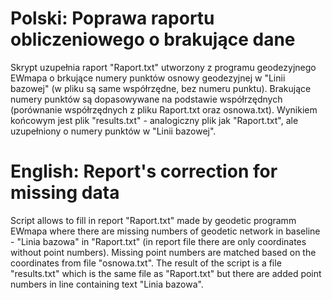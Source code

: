 # Polski: Poprawa raportu obliczeniowego o brakujące dane

Skrypt uzupełnia raport "Raport.txt" utworzony z programu geodezyjnego EWmapa 
o brkujące numery punktów osnowy geodezyjnej w "Linii bazowej" (w pliku są same
współrzędne, bez numeru punktu). Brakujące numery punktów są dopasowywane na podstawie
współrzędnych (porównanie współrzędnych z pliku Raport.txt oraz osnowa.txt). 
Wynikiem końcowym jest plik "results.txt" - analogiczny plik jak "Raport.txt", ale uzupełniony 
o numery punktów w "Linii bazowej".

# English: Report's correction for missing data

Script allows to fill in report "Raport.txt" made by geodetic programm EWmapa where
there are missing numbers of geodetic network in baseline - "Linia bazowa" in "Raport.txt"
(in report file there are only coordinates without point numbers). Missing point numbers are
matched based on the coordinates from file "osnowa.txt". The result of the script is a file 
"results.txt" which is the same file as "Raport.txt" but there are added point numbers in line 
containing text "Linia bazowa".